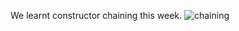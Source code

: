 We learnt constructor chaining this week.
![chaining](https://user-images.githubusercontent.com/72438433/169684108-02c19307-a639-4b84-9663-a9cf5b964e31.PNG)
